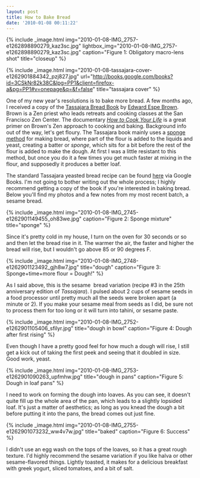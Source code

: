```yaml
---
layout: post
title: How to Bake Bread
date: '2010-01-08 00:11:22'
---
```



{% include _image.html img="2010-01-08-IMG_2757-e1262898890279_kaz3sc.jpg" lightbox_img="2010-01-08-IMG_2757-e1262898890279_kaz3sc.jpg" caption="Figure 1: Obligatory macro-lens shot" title="closeup"  %}

{% include _image.html img="2010-01-08-tassajara-cover-e1262901884342_pzj827.jpg" url="http://books.google.com/books?id=3CSkNr82k38C&lpg=PP1&client=firefox-a&pg=PP1#v=onepage&q=&f=false" title="tassajara cover"  %}

One of my new year's resolutions is to bake more bread. A few months ago, I received a copy of the [Tassajara Bread Book](http://www.amazon.com/Tassajara-Bread-Book-Edward-Brown/dp/157062089X) by [Edward Espe Brown](http://en.wikipedia.org/wiki/Edward_Espe_Brown). Brown is a Zen priest who leads retreats and cooking classes at the San Francisco Zen Center. The documentary [*How to Cook Your Life*](http://www.imdb.com/title/tt0943512/) is a great primer on Brown's Zen approach to cooking and baking.
Background info out of the way, let's get floury. The Tassajara book mainly uses a [sponge method](http://en.wikipedia.org/wiki/Sponge_and_dough) for making bread, where part of the flour is added to the liquids and yeast, creating a batter or *sponge*, which sits for a bit before the rest of the flour is added to make the dough. At first I was a little resistant to this method, but once you do it a few times you get much faster at mixing in the flour, and supposedly it produces a better loaf.

The standard Tassajara yeasted bread recipe can be found [here](http://books.google.com/books?id=3CSkNr82k38C&lpg=PP1&dq=tassajara%20bread&client=firefox-a&pg=PT58#v=onepage&q=&f=false) via Google Books. I'm not going to bother writing out the whole process; I highly recommend getting a copy of the book if you're interested in baking bread. Below you'll find my photos and a few notes from my most recent batch, a sesame bread.

{% include _image.html img="2010-01-08-IMG_2745-e1262901149455_oh83we.jpg" caption="Figure 2: Sponge mixture" title="sponge"  %}

Since it's pretty cold in my house, I turn on the oven for 30 seconds or so and then let the bread rise in it. The warmer the air, the faster and higher the bread will rise, but I wouldn't go above 85 or 90 degrees F.

{% include _image.html img="2010-01-08-IMG_2748-e1262901123492_gjh8w7.jpg" title="dough" caption="Figure 3: Sponge+time+more flour = Dough!" %}

As I said above, this is the sesame  bread variation (recipe #3 in the 25th anniversary edition of *Tassajara*). I pulsed about 2 cups of sesame seeds in a food processor until pretty much all the seeds were broken apart (a minute or 2). If you make your sesame meal from seeds as I did, be sure not to process them for too long or it will turn into tahini, or sesame paste.

{% include _image.html img="2010-01-08-IMG_2752-e1262901105406_sfilyr.jpg" title="dough in bowl" caption="Figure 4: Dough after first rising"  %}

Even though I have a pretty good feel for how much a dough will rise, I still get a kick out of taking the first peek and seeing that it doubled in size. Good work, yeast.

{% include _image.html img="2010-01-08-IMG_2753-e1262901090263_upfmhw.jpg" title="dough in pans" caption="Figure 5: Dough in loaf pans" %}

I need to work on forming the dough into loaves. As you can see, it doesn't quite fill up the whole area of the pan, which leads to a slightly lopsided loaf. It's just a matter of aesthetics; as long as you knead the dough a bit before putting it into the pans, the bread comes out just fine.

{% include _image.html img="2010-01-08-IMG_2755-e1262901073232_ww4v7w.jpg" title="baked" caption="Figure 6: Success" %}

I didn't use an egg wash on the tops of the loaves, so it has a great rough texture. I'd highly recommend the sesame variation if you like halva or other sesame-flavored things. Lightly toasted, it makes for a delicious breakfast with greek yogurt, sliced tomatoes, and a bit of salt.

